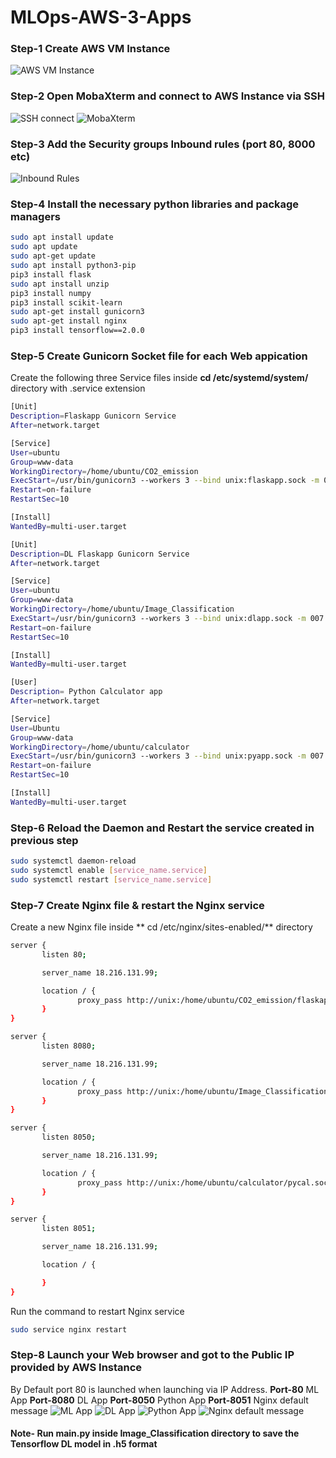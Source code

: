 # MLOps-AWS-3-Apps
### Step-1 Create AWS VM Instance
![AWS VM Instance](https://github.com/dee-walia20/MLOps-AWS-3-Apps/blob/master/images/1.png) 
### Step-2 Open MobaXterm and connect to AWS Instance via SSH
![SSH connect](https://github.com/dee-walia20/MLOps-AWS-3-Apps/blob/master/images/2.jpg)
![MobaXterm](https://github.com/dee-walia20/MLOps-AWS-3-Apps/blob/master/images/4.jpg)
### Step-3 Add the Security groups Inbound rules (port 80, 8000 etc)
![Inbound Rules](https://github.com/dee-walia20/MLOps-AWS-3-Apps/blob/master/images/3.jpg)
### Step-4 Install the necessary python libraries and package managers
``` bash
sudo apt install update
sudo apt update
sudo apt-get update
sudo apt install python3-pip
pip3 install flask
sudo apt install unzip
pip3 install numpy
pip3 install scikit-learn
sudo apt-get install gunicorn3
sudo apt-get install nginx
pip3 install tensorflow==2.0.0
```
### Step-5 Create Gunicorn Socket file for each Web appication
Create the following three Service files inside **cd /etc/systemd/system/** directory with .service extension
``` bash
[Unit]
Description=Flaskapp Gunicorn Service
After=network.target

[Service]
User=ubuntu
Group=www-data
WorkingDirectory=/home/ubuntu/CO2_emission
ExecStart=/usr/bin/gunicorn3 --workers 3 --bind unix:flaskapp.sock -m 007 app:app
Restart=on-failure
RestartSec=10

[Install]
WantedBy=multi-user.target

```
``` bash
[Unit]
Description=DL Flaskapp Gunicorn Service
After=network.target

[Service]
User=ubuntu
Group=www-data
WorkingDirectory=/home/ubuntu/Image_Classification
ExecStart=/usr/bin/gunicorn3 --workers 3 --bind unix:dlapp.sock -m 007 app:app
Restart=on-failure
RestartSec=10

[Install]
WantedBy=multi-user.target

```
``` bash
[User]
Description= Python Calculator app
After=network.target

[Service]
User=Ubuntu
Group=www-data
WorkingDirectory=/home/ubuntu/calculator
ExecStart=/usr/bin/gunicorn3 --workers 3 --bind unix:pyapp.sock -m 007 app:app
Restart=on-failure
RestartSec=10

[Install]
WantedBy=multi-user.target

```
### Step-6 Reload the Daemon and Restart the service created in previous step
``` bash
sudo systemctl daemon-reload
sudo systemctl enable [service_name.service]
sudo systemctl restart [service_name.service]
```
### Step-7 Create Nginx file & restart the Nginx service
Create a new Nginx file inside **  cd /etc/nginx/sites-enabled/** directory
``` bash
server {
       listen 80;

       server_name 18.216.131.99;

       location / {
               proxy_pass http://unix:/home/ubuntu/CO2_emission/flaskapp.sock;
       }
}

server {
       listen 8080;

       server_name 18.216.131.99;

       location / {
               proxy_pass http://unix:/home/ubuntu/Image_Classification/dlapp.sock;
       }
}

server {
       listen 8050;

       server_name 18.216.131.99;

       location / {
               proxy_pass http://unix:/home/ubuntu/calculator/pycal.sock;
       }
}

server {
       listen 8051;

       server_name 18.216.131.99;

       location / {

       }
}

```
Run the command to restart Nginx service
``` bash
sudo service nginx restart
```
### Step-8 Launch your Web browser and got to the Public IP provided by AWS Instance
By Default port 80 is launched when launching via IP Address.
**Port-80** ML App
**Port-8080** DL App
**Port-8050** Python App
**Port-8051** Nginx default message
![ML App](https://github.com/dee-walia20/MLOps-AWS-3-Apps/blob/master/images/5.png)
![DL App](https://github.com/dee-walia20/MLOps-AWS-3-Apps/blob/master/images/6.png)
![Python App](https://github.com/dee-walia20/MLOps-AWS-3-Apps/blob/master/images/7.png)
![Nginx default message](https://github.com/dee-walia20/MLOps-AWS-3-Apps/blob/master/images/8.png)

#### Note- Run main.py inside Image_Classification directory to save the Tensorflow DL model in .h5 format